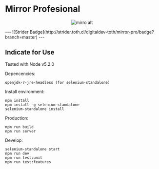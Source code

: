 Mirror Profesional
=============

<p align="center"><img src="http://www.toth.cl/toth/img/mirror.png" alt="mirro alt" /></p>
---
![Strider Badge](http://strider.toth.cl/digitaldev-toth/mirror-pro/badge?branch=master)
---

## Indicate for Use ##

Tested with Node v5.2.0

Depencencies:
```
openjdk-7-jre-headless (for selenium-standalone)
```

Install environment:
```
npm install
npm install -g selenium-standalone
selenium-standalone install
```

Production:
```
npm run build
npm run server
```

Develop:
```
selenium-standalone start
npm run dev
npm run test:unit
npm run test:features
```